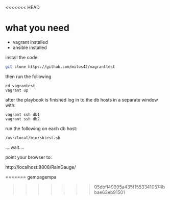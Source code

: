 <<<<<<< HEAD



what you need
==============
  - vagrant installed
  - ansible installed

install the code:
```bash
git clone https://github.com/milos42/vagranttest
```

then run the following 
```
cd vagrantest
vagrant up
````
after the playbook is finished log in to the db hosts in a separate window with:
```
vagrant ssh db1
vagrant ssh db2
```
run the following on each db host:
```
/usr/local/bin/sbtest.sh
```
....wait....

point your browser to:

http://localhost:8808/RainGauge/

=======
gempagempa
>>>>>>> 05dbff49995a435f15533410574bbae63eb91501
